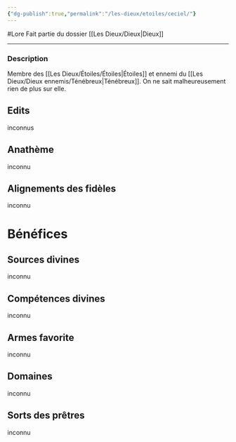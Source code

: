 ```yaml
---
{"dg-publish":true,"permalink":"/les-dieux/etoiles/ceciel/"}
---
```


#Lore
Fait partie du dossier [[Les Dieux/Dieux\|Dieux]]

-------

### Description
Membre des [[Les Dieux/Étoiles/Étoiles\|Étoiles]] et ennemi du [[Les Dieux/Dieux ennemis/Ténébreux\|Ténébreux]]. On ne sait malheureusement rien de plus sur elle.
## Edits
inconnus
## Anathème
inconnu
## Alignements des fidèles
inconnu
# Bénéfices
## Sources divines
inconnu
## Compétences divines
inconnu
## Armes favorite
inconnu
## Domaines
inconnu
## Sorts des prêtres
inconnu